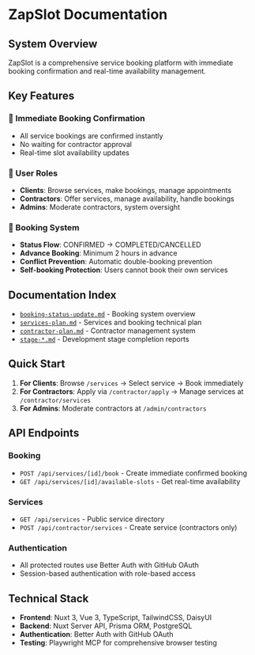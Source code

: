 # ZapSlot Documentation

## System Overview

ZapSlot is a comprehensive service booking platform with immediate booking confirmation and real-time availability management.

## Key Features

### 🚀 Immediate Booking Confirmation
- All service bookings are confirmed instantly
- No waiting for contractor approval
- Real-time slot availability updates

### 👥 User Roles
- **Clients**: Browse services, make bookings, manage appointments
- **Contractors**: Offer services, manage availability, handle bookings
- **Admins**: Moderate contractors, system oversight

### 📅 Booking System
- **Status Flow**: CONFIRMED → COMPLETED/CANCELLED
- **Advance Booking**: Minimum 2 hours in advance
- **Conflict Prevention**: Automatic double-booking prevention
- **Self-booking Protection**: Users cannot book their own services

## Documentation Index

- [`booking-status-update.md`](./booking-status-update.md) - Booking system overview
- [`services-plan.md`](./services-plan.md) - Services and booking technical plan
- [`contractor-plan.md`](./contractor-plan.md) - Contractor management system
- [`stage-*.md`](.) - Development stage completion reports

## Quick Start

1. **For Clients**: Browse `/services` → Select service → Book immediately
2. **For Contractors**: Apply via `/contractor/apply` → Manage services at `/contractor/services`
3. **For Admins**: Moderate contractors at `/admin/contractors`

## API Endpoints

### Booking
- `POST /api/services/[id]/book` - Create immediate confirmed booking
- `GET /api/services/[id]/available-slots` - Get real-time availability

### Services
- `GET /api/services` - Public service directory
- `POST /api/contractor/services` - Create service (contractors only)

### Authentication
- All protected routes use Better Auth with GitHub OAuth
- Session-based authentication with role-based access

## Technical Stack

- **Frontend**: Nuxt 3, Vue 3, TypeScript, TailwindCSS, DaisyUI
- **Backend**: Nuxt Server API, Prisma ORM, PostgreSQL
- **Authentication**: Better Auth with GitHub OAuth
- **Testing**: Playwright MCP for comprehensive browser testing
